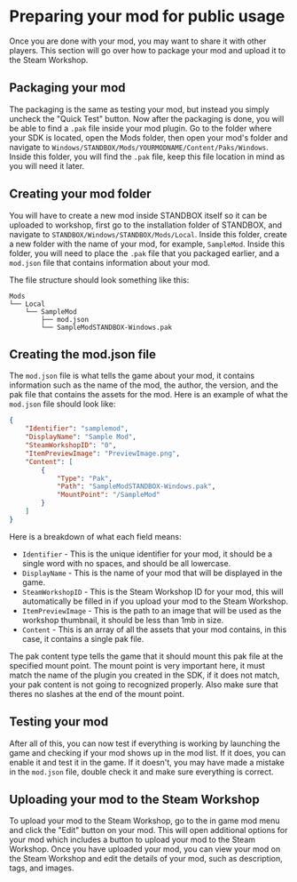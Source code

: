# Preparing your mod for public usage

Once you are done with your mod, you may want to share it with other players. This section will go over how to package your mod and upload it to the Steam Workshop.

## Packaging your mod

The packaging is the same as testing your mod, but instead you simply uncheck the "Quick Test" button. Now after the packaging is done, you will be able to find a `.pak` file inside your mod plugin. Go to the folder where your SDK is located, open the Mods folder, then open your mod's folder and navigate to `Windows/STANDBOX/Mods/YOURMODNAME/Content/Paks/Windows`. Inside this folder, you will find the `.pak` file, keep this file location in mind as you will need it later.

## Creating your mod folder

You will have to create a new mod inside STANDBOX itself so it can be uploaded to workshop, first go to the installation folder of STANDBOX, and navigate to `STANDBOX/Windows/STANDBOX/Mods/Local`. Inside this folder, create a new folder with the name of your mod, for example, `SampleMod`. Inside this folder, you will need to place the `.pak` file that you packaged earlier, and a `mod.json` file that contains information about your mod.

The file structure should look something like this:

```plaintext
Mods
└── Local
    └── SampleMod
        ├── mod.json
        └── SampleModSTANDBOX-Windows.pak
```

## Creating the mod.json file

The `mod.json` file is what tells the game about your mod, it contains information such as the name of the mod, the author, the version, and the pak file that contains the assets for the mod. Here is an example of what the `mod.json` file should look like:

```json
{
	"Identifier": "samplemod",
	"DisplayName": "Sample Mod",
	"SteamWorkshopID": "0",
	"ItemPreviewImage": "PreviewImage.png",
	"Content": [
		{
			"Type": "Pak",
			"Path": "SampleModSTANDBOX-Windows.pak",
			"MountPoint": "/SampleMod"
		}
	]
}
```

Here is a breakdown of what each field means:

* `Identifier` - This is the unique identifier for your mod, it should be a single word with no spaces, and should be all lowercase.
* `DisplayName` - This is the name of your mod that will be displayed in the game.
* `SteamWorkshopID` - This is the Steam Workshop ID for your mod, this will automatically be filled in if you upload your mod to the Steam Workshop.
* `ItemPreviewImage` - This is the path to an image that will be used as the workshop thumbnail, it should be less than 1mb in size.
* `Content` - This is an array of all the assets that your mod contains, in this case, it contains a single pak file.

The pak content type tells the game that it should mount this pak file at the specified mount point. The mount point is very important here, it must match the name of the plugin you created in the SDK, if it does not match, your pak content is not going to recognized properly. Also make sure that theres no slashes at the end of the mount point.

## Testing your mod

After all of this, you can now test if everything is working by launching the game and checking if your mod shows up in the mod list. If it does, you can enable it and test it in the game. If it doesn't, you may have made a mistake in the `mod.json` file, double check it and make sure everything is correct.

## Uploading your mod to the Steam Workshop

To upload your mod to the Steam Workshop, go to the in game mod menu and click the "Edit" button on your mod. This will open additional options for your mod which includes a button to upload your mod to the Steam Workshop. Once you have uploaded your mod, you can view your mod on the Steam Workshop and edit the details of your mod, such as description, tags, and images.